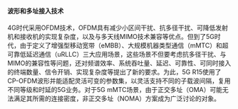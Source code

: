 #### 波形和多址接入技术

4G时代采用OFDM技术，OFDM具有减少小区间干扰、抗多径干扰、可降低发射机和接收机的实现复杂度，以及与多天线MIMO技术兼容等优点。但到了5G时代，由于定义了增强型移动宽带（eMBB）、大规模机器类型通信（mMTC）和超可靠低延迟通信（uRLLC）三大应用场景，这些场景不但要考虑抗多径干扰、与MIMO的兼容性等问题，还对频谱效率、系统吞吐量、延迟、可靠性、可同时接入的终端数量、信令开销、实现复杂度等提出了新的要求。为此，5G R15使用了CP-OFDM波形并能适配灵活可变的参数集，以灵活支持不同的子载波间隔，复用不同等级和时延的5G业务。对于5G mMTC场景，由于正交多址（OMA）可能无法满足其所需的连接密度，非正交多址（NOMA）方案成为广泛讨论的对象。